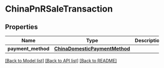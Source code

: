 # ChinaPnRSaleTransaction

## Properties
Name | Type | Description | Notes
------------ | ------------- | ------------- | -------------
**payment_method** | [**ChinaDomesticPaymentMethod**](ChinaDomesticPaymentMethod.md) |  | 

[[Back to Model list]](../README.md#documentation-for-models) [[Back to API list]](../README.md#documentation-for-api-endpoints) [[Back to README]](../README.md)


